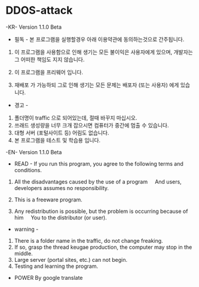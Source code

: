 ﻿# DDOS-attack
﻿-KR-
Version 1.1.0 Beta
- 필독 -
본 프로그램을 실행할경우 아래 이용약관에 동의하는것으로 간주됩니다.
1. 이 프로그램을 사용함으로 인해 생기는 모든 불이익은
   사용자에게 있으며, 개발자는 그 어떠한 책임도 지지 않습니다.

2. 이 프로그램을 프리웨어 입니다.
3. 재배포 가 가능하되 그로 인해 생기는 모든 문제는
   배포자 (또는 사용자) 에게 있습니다.



- 경고 -
1. 폴더명이 traffic 으로 되어있는데, 절때 바꾸지 마십시오.
2. 쓰래드 생성량을 너무 크개 잡으시면 컴퓨터가 중간에 멈출 수 있습니다.
3. 대형 서버 (포털사이트 등) 어림도 없습니다.
4. 본 프로그램을 테스트 및 학습용 입니다.


-EN-
Version 1.1.0 Beta
- READ -
If you run this program, you agree to the following terms and conditions.
1. All the disadvantages caused by the use of a program
    And users, developers assumes no responsibility.

2. This is a freeware program.
3. Any redistribution is possible, but the problem is occurring because of him
    You to the distributor (or user).



- warning -
1. There is a folder name in the traffic, do not change freaking.
2. If so, grasp the thread keugae production, the computer may stop in the middle.
3. Large server (portal sites, etc.) can not begin.
4. Testing and learning the program.
* POWER By google translate
